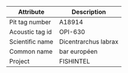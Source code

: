 | Attribute  | Description |
| ------------- | ------------- |
| Pit tag number | A18914 |
| Acoustic tag id | OPI-630 |
| Scientific name | Dicentrarchus labrax |
| Common name | bar européen |
| Project | FISHINTEL |